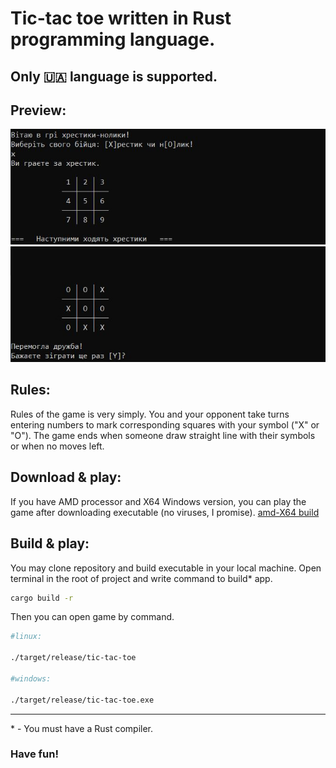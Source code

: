 # Tic-tac toe written in Rust programming language.

## Only 🇺🇦 language is supported.

## Preview:

![image](./resources/game_1.JPG)
![image](./resources/game_2.JPG)


## Rules:
Rules of the game is very simply. You and your opponent take turns entering numbers to mark corresponding squares with your symbol ("X" or "O"). The game ends when someone draw straight line with their symbols or when no moves left.

## Download & play:

If you have AMD processor and X64 Windows version, you can play the game after downloading executable (no viruses, I promise). 
[amd-X64 build](./bin/tic-tac-toe.exe)

## Build & play:

You may clone repository and build executable in your local machine. Open terminal in the root of project and write command to build* app.
```bash
cargo build -r
```
Then you can open game by command.
```bash
#linux:

./target/release/tic-tac-toe

#windows:

./target/release/tic-tac-toe.exe
```

-----
\*  -  You must have a Rust compiler.


### Have fun!
